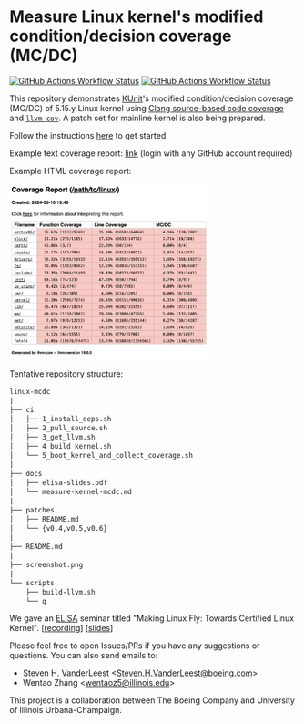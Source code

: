 # Measure Linux kernel's modified condition/decision coverage (MC/DC)

[![GitHub Actions Workflow Status](https://img.shields.io/github/actions/workflow/status/xlab-uiuc/linux-mcdc/llvm-trunk.yml?label=LLVM%20trunk)](https://github.com/xlab-uiuc/linux-mcdc/actions/workflows/llvm-trunk.yml)
[![GitHub Actions Workflow Status](https://img.shields.io/github/actions/workflow/status/xlab-uiuc/linux-mcdc/llvm-18.yml?label=LLVM%2018)](https://github.com/xlab-uiuc/linux-mcdc/actions/workflows/llvm-18.yml)

This repository demonstrates [KUnit](https://docs.kernel.org/dev-tools/kunit/index.html)'s
modified condition/decision coverage (MC/DC) of 5.15.y Linux kernel using
[Clang source-based code coverage](https://clang.llvm.org/docs/SourceBasedCodeCoverage.html)
and [`llvm-cov`](https://llvm.org/docs/CommandGuide/llvm-cov.html). A patch set
for mainline kernel is also being prepared.

<!--
Primary
development of the kernel patch set is being performed in the [xlab-uiuc/llvm-cov](https://github.com/xlab-uiuc/linux-cov)
project.
-->

Follow the instructions [here](docs/measure-kernel-mcdc.md) to get started.

Example text coverage report: [link](https://github.com/xlab-uiuc/linux-mcdc/actions/runs/10013137034/job/27681036852#step:8:7) (login with any GitHub account required)

Example HTML coverage report:

<img src="screenshot.png" width="70%">

Tentative repository structure:

```text
linux-mcdc
|
├── ci
│   ├── 1_install_deps.sh
│   ├── 2_pull_source.sh
│   ├── 3_get_llvm.sh
│   ├── 4_build_kernel.sh
│   └── 5_boot_kernel_and_collect_coverage.sh
|
├── docs
│   ├── elisa-slides.pdf
│   └── measure-kernel-mcdc.md
|
├── patches
│   ├── README.md
│   └── {v0.4,v0.5,v0.6}
|
├── README.md
|
├── screenshot.png
|
└── scripts
    ├── build-llvm.sh
    └── q
```

We gave an [ELISA](https://elisa.tech/) seminar titled "Making Linux Fly: Towards Certified Linux
Kernel".
[[recording](https://elisa.tech/blog/2024/05/28/making-linux-fly-towards-certified-linux-kernel/)]
[[slides](./docs/elisa-slides.pdf)]

Please feel free to open Issues/PRs if you have any suggestions or questions.
You can also send emails to:

- Steven H. VanderLeest \<Steven.H.VanderLeest@boeing.com\>
- Wentao Zhang \<wentaoz5@illinois.edu\>

This project is a collaboration between The Boeing Company and University of
Illinois Urbana-Champaign.
